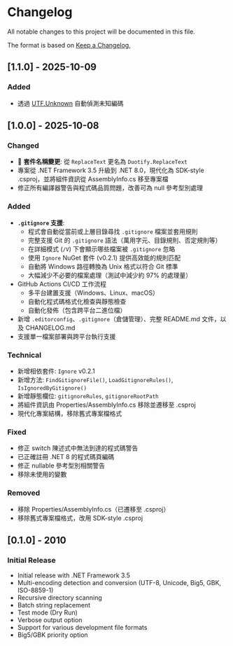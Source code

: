 # Changelog

All notable changes to this project will be documented in this file.

The format is based on [Keep a Changelog](https://keepachangelog.com/en/1.0.0/),

## [1.1.0] - 2025-10-09

### Added

- 透過 [UTF.Unknown](https://github.com/CharsetDetector/UTF-unknown) 自動偵測未知編碼

## [1.0.0] - 2025-10-08

### Changed

- 🎉 **套件名稱變更**: 從 `ReplaceText` 更名為 `Duotify.ReplaceText`
- 專案從 .NET Framework 3.5 升級到 .NET 8.0，現代化為 SDK-style .csproj，並將組件資訊從 AssemblyInfo.cs 移至專案檔
- 修正所有編譯器警告與程式碼品質問題，改善可為 null 參考型別處理

### Added

- **`.gitignore` 支援**:
  - 程式會自動從當前或上層目錄尋找 `.gitignore` 檔案並套用規則
  - 完整支援 Git 的 `.gitignore` 語法（萬用字元、目錄規則、否定規則等）
  - 在詳細模式 (`/V`) 下會顯示哪些檔案被 `.gitignore` 忽略
  - 使用 `Ignore` NuGet 套件 (v0.2.1) 提供高效能的規則匹配
  - 自動將 Windows 路徑轉換為 Unix 格式以符合 Git 標準
  - 大幅減少不必要的檔案處理（測試中減少約 97% 的處理量）
- GitHub Actions CI/CD 工作流程
  - 多平台建置支援（Windows、Linux、macOS）
  - 自動化程式碼格式化檢查與靜態檢查
  - 自動化發佈（包含跨平台二進位檔）
- 新增 `.editorconfig`、`.gitignore`（倉儲管理）、完整 README.md 文件，以及 CHANGELOG.md
- 支援單一檔案部署與跨平台執行支援

### Technical

- 新增相依套件: `Ignore` v0.2.1
- 新增方法: `FindGitignoreFile()`, `LoadGitignoreRules()`, `IsIgnoredByGitignore()`
- 新增靜態欄位: `gitignoreRules`, `gitignoreRootPath`
- 將組件資訊由 Properties/AssemblyInfo.cs 移除並遷移至 .csproj
- 現代化專案結構，移除舊式專案檔格式

### Fixed

- 修正 switch 陳述式中無法到達的程式碼警告
- 已正確註冊 .NET 8 的程式碼頁編碼
- 修正 nullable 參考型別相關警告
- 移除未使用的變數

### Removed

- 移除 Properties/AssemblyInfo.cs（已遷移至 .csproj）
- 移除舊式專案檔格式，改用 SDK-style .csproj

## [0.1.0] - 2010

### Initial Release

- Initial release with .NET Framework 3.5
- Multi-encoding detection and conversion (UTF-8, Unicode, Big5, GBK, ISO-8859-1)
- Recursive directory scanning
- Batch string replacement
- Test mode (Dry Run)
- Verbose output option
- Support for various development file formats
- Big5/GBK priority option
